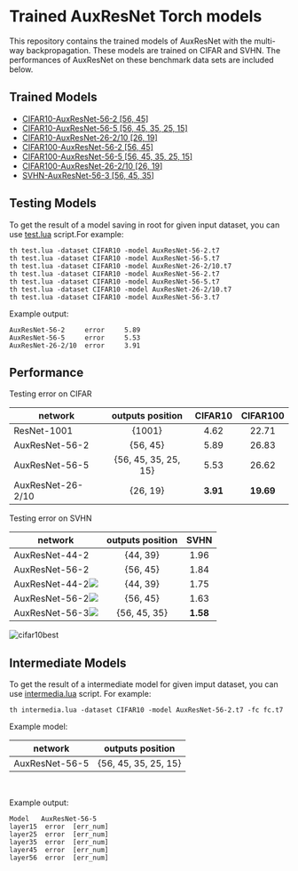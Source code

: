 # Trained AuxResNet Torch models #
This repository contains the trained models of AuxResNet with the multi-way backpropagation. These models are trained on CIFAR and SVHN. The performances of AuxResNet on these benchmark data sets are included below.

## Trained Models ##
- [CIFAR10-AuxResNet-56-2 [56, 45]](http://baidu.com "AuxResNet-56-2")
- [CIFAR10-AuxResNet-56-5 [56, 45, 35, 25, 15]](http://baidu.com "AuxResNet-56-5")
- [CIFAR10-AuxResNet-26-2/10 [26, 19]](http://baidu.com "AuxResNet-26-2/10")
- [CIFAR100-AuxResNet-56-2 [56, 45]](http://baidu.com "AuxResNet-56-2")
- [CIFAR100-AuxResNet-56-5 [56, 45, 35, 25, 15]](http://baidu.com "AuxResNet-56-5")
- [CIFAR100-AuxResNet-26-2/10 [26, 19]](http://baidu.com "AuxResNet-26-2/10")
- [SVHN-AuxResNet-56-3 [56, 45, 35]](http://baidu.com "AuxResNet-56-3")

## Testing Models ##
To get the result of a model saving in root for given input dataset, you can use [test.lua]() script.For example:&nbsp;&nbsp;

```
th test.lua -dataset CIFAR10 -model AuxResNet-56-2.t7
th test.lua -dataset CIFAR10 -model AuxResNet-56-5.t7
th test.lua -dataset CIFAR10 -model AuxResNet-26-2/10.t7
th test.lua -dataset CIFAR10 -model AuxResNet-56-2.t7
th test.lua -dataset CIFAR10 -model AuxResNet-56-5.t7
th test.lua -dataset CIFAR10 -model AuxResNet-26-2/10.t7
th test.lua -dataset CIFAR10 -model AuxResNet-56-3.t7
```

Example output:&nbsp;&nbsp;
```
AuxResNet-56-2     error     5.89
AuxResNet-56-5     error     5.53
AuxResNet-26-2/10  error     3.91
```

## Performance ##
Testing error on CIFAR

| network       | outputs position | CIFAR10 | CIFAR100  |
| ------------- |:-------------:|:-------------:|:-----:|
| ResNet-1001| {1001} | 4.62 | 22.71 |
| AuxResNet-56-2| {56, 45} | 5.89 | 26.83 |
| AuxResNet-56-5| {56, 45, 35, 25, 15} | 5.53      | 26.62 |
| AuxResNet-26-2/10| {26, 19} | **3.91** | **19.69** |

Testing error on SVHN

| network        | outputs position | SVHN  |
| ------------- |:-------------:|:-----:|
| AuxResNet-44-2      | {44, 39} | 1.96 |
| AuxResNet-56-2      | {56, 45} | 1.84 |
| AuxResNet-44-2<img src="http://chart.googleapis.com/chart?cht=tx&chl=^\dagger" style="border:none;">      | {44, 39} | 1.75 |
| AuxResNet-56-2<img src="http://chart.googleapis.com/chart?cht=tx&chl=^\dagger" style="border:none;"> | {56, 45} | 1.63 |
| AuxResNet-56-3<img src="http://chart.googleapis.com/chart?cht=tx&chl=^\dagger" style="border:none;"> | {56, 45, 35} | **1.58** |

![cifar10best](http://i.imgur.com/dlOHhZZ.jpg)

## Intermediate Models ##

To get the result of a intermediate model for given imput dataset, you can use [intermedia.lua]() script. For example:&nbsp;&nbsp;
```
th intermedia.lua -dataset CIFAR10 -model AuxResNet-56-2.t7 -fc fc.t7
```

Example model:&nbsp;&nbsp;

| network       | outputs position |
| ------------- |:-------------:|
| AuxResNet-56-5| {56, 45, 35, 25, 15} |

&nbsp;&nbsp;

Example output: &nbsp;&nbsp;
```
Model   AuxResNet-56-5
layer15  error  [err_num]
layer25  error  [err_num]
layer35  error  [err_num]
layer45  error  [err_num]
layer56  error  [err_num]
```

